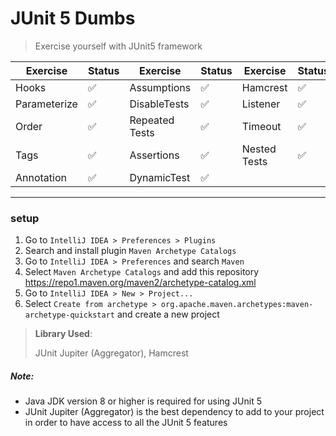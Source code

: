 # JUnit 5 Dumbs
> Exercise yourself with JUnit5 framework

| Exercise       | Status             | Exercise       | Status             | Exercise       | Status             |
| -------------- | ---------          | -------------- | ---------          | -------------- | ---------          |
| Hooks        | :white_check_mark: | Assumptions        | :white_check_mark: | Hamcrest        | :white_check_mark: |
| Parameterize      | :white_check_mark: | DisableTests      | :white_check_mark: | Listener      | :white_check_mark: |
| Order      | :white_check_mark: | Repeated Tests      | :white_check_mark: | Timeout      | :white_check_mark: |
| Tags      | :white_check_mark: | Assertions      | :white_check_mark: | Nested Tests      | :white_check_mark: |
| Annotation      | :white_check_mark: | DynamicTest      | :white_check_mark: |

___

### setup
1. Go to `IntelliJ IDEA > Preferences > Plugins`
2. Search and install plugin `Maven Archetype Catalogs`
3. Go to `IntelliJ IDEA > Preferences` and search `Maven`
4. Select `Maven Archetype Catalogs` and add this repository https://repo1.maven.org/maven2/archetype-catalog.xml
5. Go to `IntelliJ IDEA > New > Project...`
6. Select `Create from archetype > org.apache.maven.archetypes:maven-archetype-quickstart` and create a new project

> **Library Used**:
>
> JUnit Jupiter (Aggregator), Hamcrest

##### Note:
- Java JDK version 8 or higher is required for using JUnit 5
- JUnit Jupiter (Aggregator) is the best dependency to add to your project in order to have access to all the JUnit 5 features